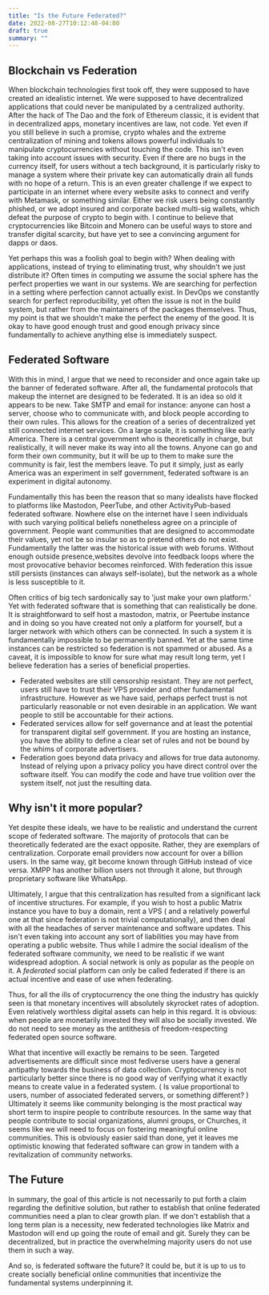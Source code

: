 ```yaml
---
title: "Is the Future Federated?"
date: 2022-08-27T10:12:48-04:00
draft: true
summary: ""
---
```


## Blockchain vs Federation

When blockchain technologies first took off, they were supposed to have created an idealistic internet. We were supposed to have decentralized applications that could never be manipulated by a centralized authority. After the hack of The Dao and the fork of Ethereum classic, it is evident that in decentralized apps, monetary incentives are law, not code. Yet even if you still believe in such a promise, crypto whales and the extreme centralization of mining and tokens allows powerful individuals to manipulate cryptocurrencies without touching the code. This isn't even taking into account issues with security. Even if there are no bugs in the currency itself, for users without a tech background, it is particularly risky to manage a system where their private key can automatically drain all funds with no hope of a return. This is an even greater challenge if we expect to participate in an internet where every website asks to connect and verify with Metamask, or something similar. Either we risk users being constantly phished, or we adopt insured and corporate backed multi-sig wallets, which defeat the purpose of crypto to begin with.
I continue to believe that cryptocurrencies like Bitcoin and Monero can be useful ways to store and transfer digital scarcity, but have yet to see a convincing argument for dapps or daos.

Yet perhaps this was a foolish goal to begin with? When dealing with applications, instead of trying to eliminating trust, why shouldn't we just distribute it? Often times in computing we assume the social sphere has the perfect properties we want in our systems. We are searching for perfection in a setting where perfection cannot actually exist. In DevOps we constantly search for perfect reproducibility, yet often the issue is not in the build system, but rather from the maintainers of the packages themselves. Thus, my point is that we shouldn't make the perfect the enemy of the good. It is okay to have good enough trust and good enough privacy since fundamentally to achieve anything else is immediately suspect.

## Federated Software

With this in mind, I argue that we need to reconsider and once again take up the banner of federated software. After all, the fundamental protocols that makeup the internet are designed to be federated. It is an idea so old it appears to be new. Take SMTP and email for instance: anyone can host a server, choose who to communicate with, and block people according to their own rules. This allows for the creation of a series of decentralized yet still connected internet services. On a large scale, it is something like early America. There is a central government who is theoretically in charge, but realistically, it will never make its way into all the towns. Anyone can go and form their own community, but it will be up to them to make sure the community is fair, lest the members leave. To put it simply, just as early America was an experiment in self government, federated software is an experiment in digital autonomy.

Fundamentally this has been the reason that so many idealists have flocked to platforms like Mastodon, PeerTube, and other ActivityPub-based federated software. Nowhere else on the internet have I seen individuals with such varying political beliefs nonetheless agree on a principle of government. People want communities that are designed to accommodate their values, yet not be so insular so as to pretend others do not exist. Fundamentally the latter was the historical issue with web forums. Without enough outside presence,websites devolve into feedback loops where the most provocative behavior becomes reinforced. With federation this issue still persists (instances can always self-isolate), but the network as a whole is less susceptible to it.

Often critics of big tech sardonically say to 'just make your own platform.' Yet with federated software that is something that can realistically be done. It is straightforward to self host a mastodon, matrix, or Peertube instance and in doing so you have created not only a platform for yourself, but a larger network with which others can be connected. In such a system it is fundamentally impossible to be permanently banned. Yet at the same time instances can be restricted so federation is not spammed or abused. As a caveat, it is impossible to know for sure what may result long term, yet I believe federation has a series of beneficial properties.

- Federated websites are still censorship resistant. They are not perfect, users still have to trust their VPS provider and other fundamental infrastructure. However as we have said, perhaps perfect trust is not particularly reasonable or not even desirable in an application. We want people to still be accountable for their actions.
- Federated services allow for self governance and at least the potential for transparent digital self government. If you are hosting an instance, you have the ability to define a clear set of rules and not be bound by the whims of corporate advertisers.
- Federation goes beyond data privacy and allows for true data autonomy. Instead of relying upon a privacy policy you have direct control over the software itself. You can modify the code and have true volition over the system itself, not just the resulting data.

## Why isn't it more popular?

Yet despite these ideals, we have to be realistic and understand the current scope of federated software. The majority of protocols that can be theoretically federated are the exact opposite. Rather, they are exemplars of centralization. Corporate email providers now account for over a billion users. In the same way, git become known through GitHub instead of vice versa. XMPP has another billion users not through it alone, but through proprietary software like WhatsApp.

Ultimately, I argue that this centralization has resulted from a significant lack of incentive structures. For example, if you wish to host a public Matrix instance you have to buy a domain, rent a VPS ( and a relatively powerful one at that since federation is not trivial computationally), and then deal with all the headaches of server maintenance and software updates. This isn't even taking into account any sort of liabilities you may have from operating a public website. Thus while I admire the social idealism of the federated software community, we need to be realistic if we want widespread adoption. A social network is only as popular as the people on it. A _federated_ social platform can only be called federated if there is an actual incentive and ease of use when federating.

Thus, for all the ills of cryptocurrency the one thing the industry has quickly seen is that monetary incentives will absolutely skyrocket rates of adoption. Even relatively worthless digital assets can help in this regard. It is obvious: when people are monetarily invested they will also be socially invested. We do not need to see money as the antithesis of freedom-respecting federated open source software.

What that incentive will exactly be remains to be seen. Targeted advertisements are difficult since most fediverse users have a general antipathy towards the business of data collection. Cryptocurrency is not particularly better since there is no good way of verifying what it exactly means to create value in a federated system. ( Is value proportional to users, number of associated federated servers, or something different? ) Ultimately it seems like community belonging is the most practical way short term to inspire people to contribute resources. In the same way that people contribute to social organizations, alumni groups, or Churches, it seems like we will need to focus on fostering meaningful online communities. This is obviously easier said than done, yet it leaves me optimistic knowing that federated software can grow in tandem with a revitalization of community networks.

## The Future

In summary, the goal of this article is not necessarily to put forth a claim regarding the definitive solution, but rather to establish that online federated communities need a plan to clear growth plan. If we don't establish that a long term plan is a necessity, new federated technologies like Matrix and Mastodon will end up going the route of email and git. Surely they can be decentralized, but in practice the overwhelming majority users do not use them in such a way.

And so, is federated software the future? It could be, but it is up to us to create socially beneficial online communities that incentivize the fundamental systems underpinning it.
